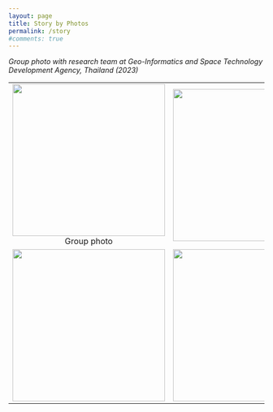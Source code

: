 ```yaml
---
layout: page
title: Story by Photos
permalink: /story
#comments: true
---
```

<i>Group photo with research team at Geo-Informatics and Space Technology Development Agency, Thailand (2023)</i>

<table width="1500">
    <tr>
        <td style="text-align: center;">
            <img src="{{site.baseurl}}/assets/images/01_story_photo/2023_02.jpg" alt="" style="height: 300px"/> Group photo
        </td>
        <td style="text-align: center;">
            <img src="{{site.baseurl}}/assets/images/01_story_photo/2023_01.jpg" alt="" style="height: 300px"/>
        </td>
    </tr>
    <tr>
        <td style="text-align: center;">
            <img src="{{site.baseurl}}/assets/images/01_story_photo/2022_04.jpg" alt="" style="height: 300px"/>
        </td>
        <td style="text-align: center;">
            <img src="{{site.baseurl}}/assets/images/01_story_photo/2022_03.png" alt="" style="height: 300px"/>
        </td>
    </tr>
</table>


